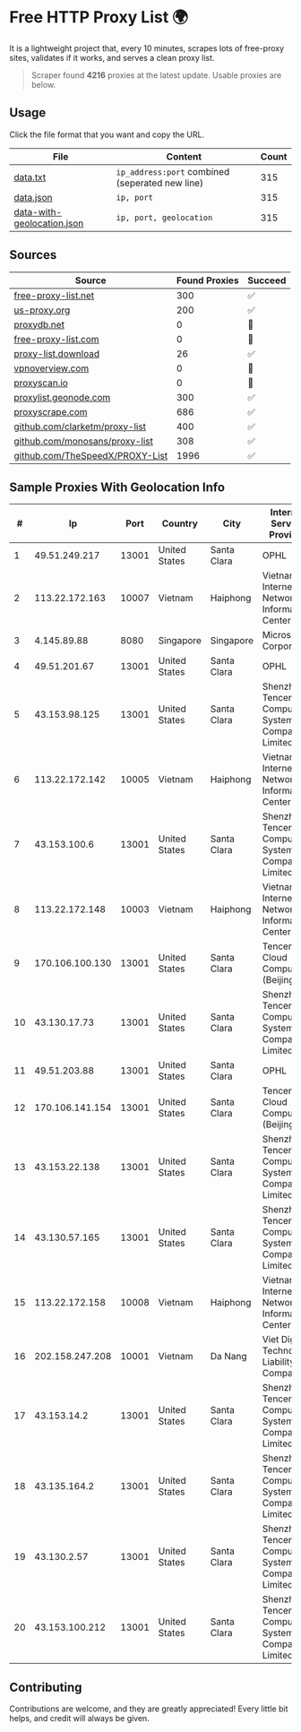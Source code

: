 
# Free HTTP Proxy List 🌍

It is a lightweight project that, every 10 minutes, scrapes lots of free-proxy sites, validates if it works, and serves a clean proxy list.


> Scraper found **4216** proxies at the latest update. Usable proxies are below.

## Usage

Click the file format that you want and copy the URL.


|File|Content|Count|
|----|-------|-----|
|[data.txt](https://raw.githubusercontent.com/themiralay/Proxy-List-World/master/data.txt)|`ip_address:port` combined (seperated new line)|315|
|[data.json](https://raw.githubusercontent.com/themiralay/Proxy-List-World/master/data.json)|`ip, port`|315|
|[data-with-geolocation.json](https://raw.githubusercontent.com/themiralay/Proxy-List-World/master/data-with-geolocation.json)|`ip, port, geolocation`|315|

## Sources

|Source|Found Proxies|Succeed|
|------|-------------|-------|
|[free-proxy-list.net](https://free-proxy-list.net)|300|✅|
|[us-proxy.org](https://www.us-proxy.org)|200|✅|
|[proxydb.net](http://proxydb.net)|0|🚫|
|[free-proxy-list.com](https://free-proxy-list.com/?page=&port=&type%5B%5D=http&type%5B%5D=https&up_time=0&search=Search)|0|🚫|
|[proxy-list.download](https://www.proxy-list.download/HTTP)|26|✅|
|[vpnoverview.com](https://vpnoverview.com/privacy/anonymous-browsing/free-proxy-servers)|0|🚫|
|[proxyscan.io](https://www.proxyscan.io)|0|🚫|
|[proxylist.geonode.com](https://proxylist.geonode.com/api/proxy-list?limit=300&page=1&sort_by=lastChecked&sort_type=desc&protocols=http,https)|300|✅|
|[proxyscrape.com](https://api.proxyscrape.com/v2/?request=displayproxies&protocol=http&timeout=10000&country=all&ssl=all&anonymity=all)|686|✅|
|[github.com/clarketm/proxy-list](https://raw.githubusercontent.com/clarketm/proxy-list/master/proxy-list-raw.txt)|400|✅|
|[github.com/monosans/proxy-list](https://raw.githubusercontent.com/monosans/proxy-list/main/proxies/http.txt)|308|✅|
|[github.com/TheSpeedX/PROXY-List](https://raw.githubusercontent.com/TheSpeedX/PROXY-List/master/http.txt)|1996|✅|


## Sample Proxies With Geolocation Info

|#|Ip|Port|Country|City|Internet Service Provider|
|-|--|----|-------|----|-------------------------|
|1|49.51.249.217|13001|United States|Santa Clara|OPHL|
|2|113.22.172.163|10007|Vietnam|Haiphong|Vietnam Internet Network Information Center|
|3|4.145.89.88|8080|Singapore|Singapore|Microsoft Corporation|
|4|49.51.201.67|13001|United States|Santa Clara|OPHL|
|5|43.153.98.125|13001|United States|Santa Clara|Shenzhen Tencent Computer Systems Company Limited|
|6|113.22.172.142|10005|Vietnam|Haiphong|Vietnam Internet Network Information Center|
|7|43.153.100.6|13001|United States|Santa Clara|Shenzhen Tencent Computer Systems Company Limited|
|8|113.22.172.148|10003|Vietnam|Haiphong|Vietnam Internet Network Information Center|
|9|170.106.100.130|13001|United States|Santa Clara|Tencent Cloud Computing (Beijing) Co|
|10|43.130.17.73|13001|United States|Santa Clara|Shenzhen Tencent Computer Systems Company Limited|
|11|49.51.203.88|13001|United States|Santa Clara|OPHL|
|12|170.106.141.154|13001|United States|Santa Clara|Tencent Cloud Computing (Beijing) Co|
|13|43.153.22.138|13001|United States|Santa Clara|Shenzhen Tencent Computer Systems Company Limited|
|14|43.130.57.165|13001|United States|Santa Clara|Shenzhen Tencent Computer Systems Company Limited|
|15|113.22.172.158|10008|Vietnam|Haiphong|Vietnam Internet Network Information Center|
|16|202.158.247.208|10001|Vietnam|Da Nang|Viet Digital Technology Liability Company|
|17|43.153.14.2|13001|United States|Santa Clara|Shenzhen Tencent Computer Systems Company Limited|
|18|43.135.164.2|13001|United States|Santa Clara|Shenzhen Tencent Computer Systems Company Limited|
|19|43.130.2.57|13001|United States|Santa Clara|Shenzhen Tencent Computer Systems Company Limited|
|20|43.153.100.212|13001|United States|Santa Clara|Shenzhen Tencent Computer Systems Company Limited|



## Contributing

Contributions are welcome, and they are greatly appreciated! Every
little bit helps, and credit will always be given.

